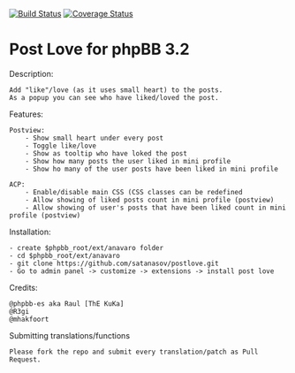 [![Build Status](https://travis-ci.org/satanasov/postlove.svg?branch=master)](https://travis-ci.org/satanasov/postlove) [![Coverage Status](https://coveralls.io/repos/github/satanasov/postlove/badge.svg?branch=master)](https://coveralls.io/github/satanasov/postlove?branch=1.2.x)

Post Love for phpBB 3.2
==========

Description:

    Add "like"/love (as it uses small heart) to the posts.
    As a popup you can see who have liked/loved the post.

Features:

    Postview:
        - Show small heart under every post
        - Toggle like/love
        - Show as tooltip who have loked the post
        - Show how many posts the user liked in mini profile
        - Show ho many of the user posts have been liked in mini profile
    
    ACP:
        - Enable/disable main CSS (CSS classes can be redefined
        - Allow showing of liked posts count in mini profile (postview)
        - Allow showing of user's posts that have been liked count in mini profile (postview)

Installation:

    - create $phpbb_root/ext/anavaro folder
    - cd $phpbb_root/ext/anavaro
    - git clone https://github.com/satanasov/postlove.git
    - Go to admin panel -> customize -> extensions -> install post love

Credits:

    @phpbb-es aka Raul [ThE KuKa]
	@R3gi
	@mhakfoort
    
Submitting translations/functions
    
    Please fork the repo and submit every translation/patch as Pull Request.
